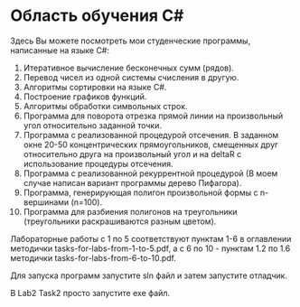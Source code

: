 # Область обучения C#

Здесь Вы можете посмотреть мои студенческие программы, написанные на языке C#:
1) Итеративное вычисление бесконечных сумм (рядов).
2) Перевод чисел из одной системы счисления в другую.
3) Алгоритмы сортировки на языке C#.
4) Построение графиков функций.
5) Алгоритмы обработки символьных строк.
6) Программа для поворота отрезка прямой линии на произвольный угол относительно заданной точки.
7) Программа с реализованной процедурой отсечения. В заданном окне 20-50 концентрических прямоугольников, смещенных друг относительно друга на произвольный угол и на deltaR с использование процедуры отсечения.
8) Программа с реализованной рекуррентной процедурой (В моем случае написан вариант программы дерево Пифагора).
9) Программа, генерирующая полигон произвольной формы с n-вершинами (n=100).
10) Программа для разбиения полигонов на треугольники (треугольники раскрашиваются разным цветом).

Лабораторные работы с 1 по 5 соответствуют пунктам 1-6 в оглавлении методички tasks-for-labs-from-1-to-5.pdf,
а с 6 по 10 - пунктам 1.2 по 1.6 методички tasks-for-labs-from-6-to-10.pdf.

Для запуска программ запустите sln файл и затем запустите отладчик. 

В Lab2 Task2 просто запустите exe файл.